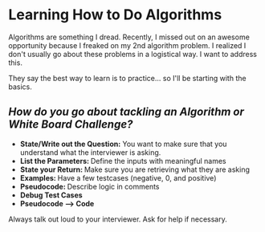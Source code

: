 <h1>Learning How to Do Algorithms</h1>

<p>Algorithms are something I dread. Recently, I missed out on an awesome opportunity because I freaked on my 2nd algorithm problem. I realized I don't usually go about these problems in a logistical way. I want to address this.</p>

<p>They say the best way to learn is to practice... so I'll be starting with the basics.</p>

<h2><em>How do you go about tackling an Algorithm or White Board Challenge?</em></h2>

<ul>
    <li><strong>State/Write out the Question:</strong> You want to make sure that you understand what the interviewer is asking.</li>
    <li><strong>List the Parameters: </strong> Define the inputs with meaningful names</li>
    <li><strong>State your Return: </strong> Make sure you are retrieving what they are asking</li>
    <li><strong>Examples: </strong>Have a few testcases (negative, 0, and positive)</li>
    <li><strong>Pseudocode: </strong>Describe logic in comments</li>
    <li><strong>Debug Test Cases</strong></li>
    <li><strong>Pseudocode --> Code</strong></li>
</ul>

<p>Always talk out loud to your interviewer. Ask for help if necessary.</p>